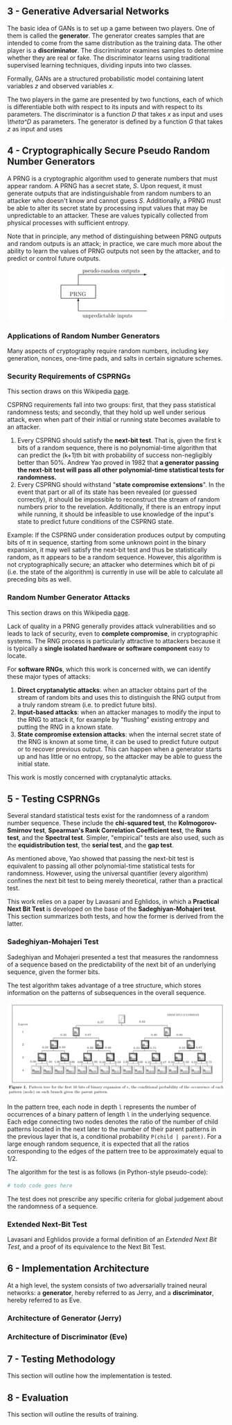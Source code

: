 ## 3 - Generative Adversarial Networks
The basic idea of GANs is to set up a game between two players. One of them
is called the **generator**. The generator creates samples that are intended
to come from the same distribution as the training data. The other player is
a **discriminator**. The discriminator examines samples to determine whether
they are real or fake. The discriminator learns using traditional supervised learning techniques, dividing inputs into two classes.

Formally, GANs are a structured probabilistic model containing latent
variables *z* and observed variables *x*.

The two players in the game are presented by two functions, each of which is
differentiable both with respect to its inputs and with respect to its
parameters. The discriminator is a function *D* that takes *x* as input and
uses *\theta^D* as parameters. The generator is defined by a function *G* that
takes *z* as input and uses


## 4 - Cryptographically Secure Pseudo Random Number Generators
A PRNG is a cryptographic algorithm used to generate numbers that must appear
random. A PRNG has a secret state, *S*. Upon request, it must generate outputs
that are indistinguishable from random numbers to an attacker who doesn't know
and cannot guess *S*. Additionally, a PRNG must be able to alter its secret
state by processing input values that may be unpredictable to an attacker. These
are values typically collected from physical processes with sufficient entropy.

Note that in principle, any method of distinguishing between PRNG outputs and
random outputs is an attack; in practice, we care much more about the ability
to learn the values of PRNG outputs not seen by the attacker, and to predict
or control future outputs.

![PRNG](docs/img/prng_blackbox.png)

### Applications of Random Number Generators
Many aspects of cryptography require random numbers, including key generation,
nonces, one-time pads, and salts in certain signature schemes.

### Security Requirements of CSPRNGs
This section draws on this Wikipedia [page](https://en.wikipedia.org/wiki/Cryptographically_secure_pseudorandom_number_generator#Requirements).

CSPRNG requirements fall into two groups: first, that they pass statistical
randomness tests; and secondly, that they hold up well under serious attack,
even when part of their initial or running state becomes available to an
attacker.

1.  Every CSPRNG should satisfy the **next-bit test**. That is, given the first
    k bits of a random sequence, there is no polynomial-time algorithm that can
    predict the (k+1)th bit with probability of success non-negligibly better
    than 50%. Andrew Yao proved in 1982 that **a generator passing the next-bit
    test will pass all other polynomial-time statistical tests for randomness.**
2.  Every CSPRNG should withstand "**state compromise extensions**". In the event
    that part or all of its state has been revealed (or guessed correctly),
    it should be impossible to reconstruct the stream of random numbers prior
    to the revelation. Additionally, if there is an entropy input while running,
    it should be infeasible to use knowledge of the input's state to predict
    future conditions of the CSPRNG state.

Example: If the CSPRNG under consideration produces output by computing bits
of π in sequence, starting from some unknown point in the binary expansion,
it may well satisfy the next-bit test and thus be statistically random,
as π appears to be a random sequence. However, this algorithm is not
cryptographically secure; an attacker who determines which bit of pi
(i.e. the state of the algorithm) is currently in use will be able to calculate
all preceding bits as well.

### Random Number Generator Attacks
This section draws on this Wikipedia [page](https://en.wikipedia.org/wiki/Random_number_generator_attack).

Lack of quality in a PRNG generally provides attack vulnerabilities and so
leads to lack of security, even to **complete compromise**, in cryptographic
systems. The RNG process is particularly attractive to attackers because it is
typically a **single isolated hardware or software component** easy to locate.

For **software RNGs**, which this work is concerned with, we can identify these
major types of attacks:

1.  **Direct cryptanalytic attacks**: when an attacker obtains part of the stream
    of random bits and uses this to distinguish the RNG output from a truly
    random stream (i.e. to predict future bits).
2.  **Input-based attacks**: when an attacker manages to modify the input to the
    RNG to attack it, for example by "flushing" existing entropy and putting
    the RNG in a known state.
3.  **State compromise extension attacks**: when the internal secret state of the
    RNG is known at some time, it can be used to predict future output or to
    recover previous output. This can happen when a generator starts up and has
    little or no entropy, so the attacker may be able to guess the initial
    state.

This work is mostly concerned with cryptanalytic attacks.


## 5 - Testing CSPRNGs
Several standard statistical tests exist for the randomness of a random number
sequence. These include the **chi-squared test**, the **Kolmogorov-Smirnov
test**, **Spearman's Rank Correlation Coefficient test**, the **Runs test**,
and the **Spectral test**. Simpler, "empirical" tests are also used,
such as the **equidistribution test**, the **serial test**, and the **gap
test**.

As mentioned above, Yao showed that passing the next-bit test is equivalent to 
passing all other polynomial-time statistical tests for randomness. However, 
using the universal quantifier (every algorithm) confines the next bit test 
to being merely theoretical, rather than a practical test.

This work relies on a paper by Lavasani and Eghlidos, in which a **Practical
Next Bit Test** is developed on the base of the **Sadeghiyan-Mohajeri test**.
This section summarizes both tests, and how the former is derived from the
latter.

### Sadeghiyan-Mohajeri Test
Sadeghiyan and Mohajeri presented a test that measures the randomness of a
sequence based on the predictability of the next bit of an underlying sequence,
given the former bits.

The test algorithm takes advantage of a tree structure, which stores information
on the patterns of subsequences in the overall sequence.

![Pattern Tree](docs/img/pattern_tree.png)

In the pattern tree, each node in depth `l` represents the number of
occurrences of a binary pattern of length `l` in the underlying sequence.
Each edge connecting two nodes denotes the ratio of the number of child patterns
located in the next later to the number of their parent patterns in the previous
layer that is, a conditional probability `P(child | parent)`. For a large enough
random sequence, it is expected that all the ratios corresponding to the edges
of the pattern tree to be approximately equal to 1/2.

The algorithm for the test is as follows (in Python-style pseudo-code):

```python
# todo code goes here
```
The test does not prescribe any specific criteria for global judgement about
the randomness of a sequence.

### Extended Next-Bit Test
Lavasani and Eghlidos provide a formal definition of an *Extended Next Bit
Test*, and a proof of its equivalence to the Next Bit Test.


## 6 - Implementation Architecture
At a high level, the system consists of two adversarially trained neural
networks: a **generator**, hereby referred to as Jerry, and a **discriminator**,
hereby referred to as Eve.

### Architecture of Generator (Jerry)

### Architecture of Discriminator (Eve)


## 7 - Testing Methodology
This section will outline how the implementation is tested.


## 8 - Evaluation
This section will outline the results of training.